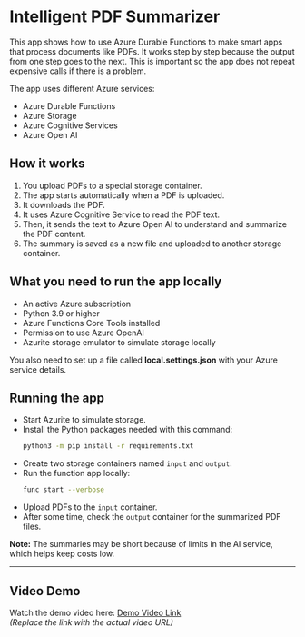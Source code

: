 
# Intelligent PDF Summarizer

This app shows how to use Azure Durable Functions to make smart apps that process documents like PDFs. It works step by step because the output from one step goes to the next. This is important so the app does not repeat expensive calls if there is a problem.

The app uses different Azure services:  
- Azure Durable Functions  
- Azure Storage  
- Azure Cognitive Services  
- Azure Open AI  

## How it works

1. You upload PDFs to a special storage container.  
2. The app starts automatically when a PDF is uploaded.  
3. It downloads the PDF.  
4. It uses Azure Cognitive Service to read the PDF text.  
5. Then, it sends the text to Azure Open AI to understand and summarize the PDF content.  
6. The summary is saved as a new file and uploaded to another storage container.  

## What you need to run the app locally

- An active Azure subscription  
- Python 3.9 or higher  
- Azure Functions Core Tools installed  
- Permission to use Azure OpenAI  
- Azurite storage emulator to simulate storage locally  

You also need to set up a file called **local.settings.json** with your Azure service details.

## Running the app

- Start Azurite to simulate storage.  
- Install the Python packages needed with this command:  
  ```bash
  python3 -m pip install -r requirements.txt
  ```  
- Create two storage containers named `input` and `output`.  
- Run the function app locally:  
  ```bash
  func start --verbose
  ```  
- Upload PDFs to the `input` container.  
- After some time, check the `output` container for the summarized PDF files.

**Note:** The summaries may be short because of limits in the AI service, which helps keep costs low.

---

## Video Demo

Watch the demo video here: [Demo Video Link](https://example.com/demo-video)  
*(Replace the link with the actual video URL)*
